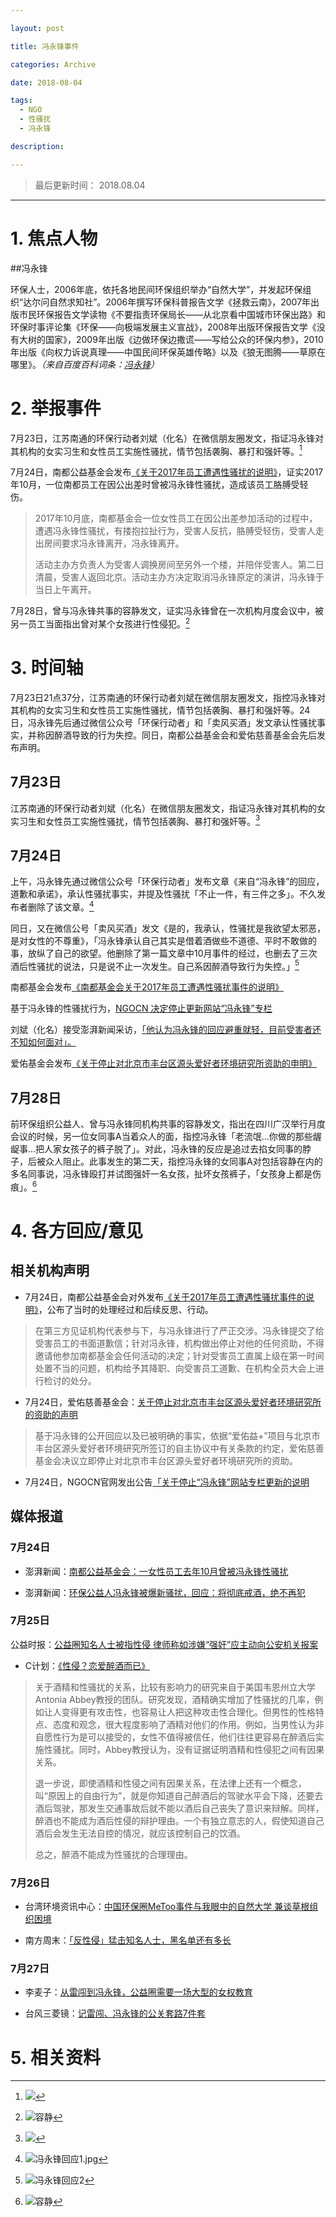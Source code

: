 ```yaml
---

layout: post

title: 冯永锋事件

categories: Archive

date: 2018-08-04

tags:
  - NGO
  - 性骚扰
  - 冯永锋

description:

---
```


> 最后更新时间： 2018.08.04

---

# 1. 焦点人物

##冯永锋

环保人士，2006年底，依托各地民间环保组织举办“自然大学”，并发起环保组织“达尔问自然求知社”。2006年撰写环保科普报告文学《拯救云南》，2007年出版市民环保报告文学读物《不要指责环保局长——从北京看中国城市环保出路》和环保时事评论集《环保——向极端发展主义宣战》，2008年出版环保报告文学《没有大树的国家》，2009年出版《边做环保边撒谎——写给公众的环保内参》，2010年出版《向权力诉说真理——中国民间环保英雄传略》以及《狼无图腾——草原在哪里》。*（来自百度百科词条：[冯永锋](https://baike.baidu.com/item/%E5%86%AF%E6%B0%B8%E9%94%8B)）*

# 2. 举报事件

7月23日，江苏南通的环保行动者刘斌（化名）在微信朋友圈发文，指证冯永锋对其机构的女实习生和女性员工实施性骚扰，情节包括袭胸、暴打和强奸等。[^1]

7月24日，南都公益基金会发布[《关于2017年员工遭遇性骚扰的说明》](http://news.ifeng.com/a/20180724/59377863_0.shtml)，证实2017年10月，一位南都员工在因公出差时曾被冯永锋性骚扰，造成该员工胳膊受轻伤。
> 2017年10月底，南都基金会一位女性员工在因公出差参加活动的过程中，遭遇冯永锋性骚扰，有搂抱拉扯行为，受害人反抗，胳膊受轻伤，受害人走出房间要求冯永锋离开，冯永锋离开。
>
> 活动主办方负责人为受害人调换房间至另外一个楼，并陪伴受害人。第二日清晨，受害人返回北京。活动主办方决定取消冯永锋原定的演讲，冯永锋于当日上午离开。

7月28日，曾与冯永锋共事的容静发文，证实冯永锋曾在一次机构月度会议中，被另一员工当面指出曾对某个女孩进行性侵犯。[^2]

# 3. 时间轴

7月23日21点37分，江苏南通的环保行动者刘斌在微信朋友圈发文，指控冯永锋对其机构的女实习生和女性员工实施性骚扰，情节包括袭胸、暴打和强奸等。24日，冯永锋先后通过微信公众号「环保行动者」和「卖风买酒」发文承认性骚扰事实，并称因醉酒导致的行为失控。同日，南都公益基金会和爱佑慈善基金会先后发布声明。

## 7月23日

江苏南通的环保行动者刘斌（化名）在微信朋友圈发文，指证冯永锋对其机构的女实习生和女性员工实施性骚扰，情节包括袭胸、暴打和强奸等。[^1]

## 7月24日

上午，冯永锋先通过微信公众号「环保行动者」发布文章《来自“冯永锋”的回应，道歉和承诺》，承认性骚扰事实，并提及性骚扰「不止一件，有三件之多」。不久发布者删除了该文章。[^3]

同日，又在微信公号「卖风买酒」发文《是的，我承认，性骚扰是我欲望太邪恶，是对女性的不尊重》，「冯永锋承认自己其实是借着酒做些不道德、平时不敢做的事，放纵了自己的欲望。他删除了第一篇文章中10月事件的经过，也删去了三次酒后性骚扰的说法，只是说不止一次发生。自己系因醉酒导致行为失控。」[^4]

南都基金会发布[《南都基金会关于2017年员工遭遇性骚扰事件的说明》](http://news.ifeng.com/a/20180724/59377863_0.shtml)

基于冯永锋的性骚扰行为，[NGOCN 决定停止更新网站“冯永锋”专栏](http://www.ngocn.net/news/2018-07-24-654e5f7830f92cb6.html)

刘斌（化名）接受澎湃新闻采访，[「他认为冯永锋的回应避重就轻，目前受害者还不知如何面对」。](http://news.ifeng.com/a/20180724/59378837_0.shtml)

爱佑基金会发布[《关于停止对北京市丰台区源头爱好者环境研究所资助的申明》](http://www.ayfoundation.org/cn/article/34/1829)

## 7月28日

前环保组织公益人、曾与冯永锋同机构共事的容静发文，指出在四川广汉举行月度会议的时候，另一位女同事A当着众人的面，指控冯永锋「老流氓…你做的那些龌龊事…把人家女孩子的裤子脱了」。对此，冯永锋的反应是追过去掐女同事的脖子，后被众人阻止。此事发生的第二天，指控冯永锋的女同事A对包括容静在内的多名同事说，冯永锋殴打并试图强奸一名女孩，扯坏女孩裤子，「女孩身上都是伤痕」。[^2]

# 4. 各方回应/意见

## 相关机构声明

- 7月24日，南都公益基金会对外发布[《关于2017年员工遭遇性骚扰事件的说明》](https://www.thepaper.cn/newsDetail_forward_2288617)，公布了当时的处理经过和后续反思、行动。

> 在第三方见证机构代表参与下，与冯永锋进行了严正交涉。冯永锋提交了给受害员工的书面道歉信；针对冯永锋，机构做出停止对他的任何资助，不得邀请他参加南都基金会任何活动的决定；针对受害员工直属上级在第一时间处置不当的问题，机构给予其降职、向受害员工道歉、在机构全员大会上进行检讨的处分。

- 7月24日，爱佑慈善基金会：[关于停止对北京市丰台区源头爱好者环境研究所的资助的声明](http://www.ayfoundation.org/cn/article/34/1829)
> 基于冯永锋的公开回应以及已被明确的事实，依据“爱佑益+”项目与北京市丰台区源头爱好者环境研究所签订的自主协议中有关条款的约定，爱佑慈善基金会决议立即停止对北京市丰台区源头爱好者环境研究所的资助。

- 7月24日，NGOCN官网发出公告[「关于停止“冯永锋”网站专栏更新的说明](http://%20http//www.ngocn.net/news/2018-07-24-654e5f7830f92cb6.html)

## 媒体报道

### 7月24日

- 澎湃新闻：[南都公益基金会：一女性员工去年10月曾被冯永锋性骚扰](https://www.thepaper.cn/newsDetail_forward_2288617)

- 澎湃新闻：[环保公益人冯永锋被爆新骚扰，回应：将彻底戒酒，绝不再犯](https://www.thepaper.cn/newsDetail_forward_2288645)

### 7月25日

公益时报：[公益圈知名人士被指性侵 律师称如涉嫌“强奸”应主动向公安机关报案](http://k.sina.com.cn/article_1881124713_701faf69027008x0g.html)

- C计划：[《性侵？恋爱醉酒而已》](https://matters.news/forum/?post=170ea72e-9641-4524-bfd6-f1238447303d)
> 关于酒精和性骚扰的关系，比较有影响力的研究来自于美国韦恩州立大学Antonia Abbey教授的团队。研究发现，酒精确实增加了性骚扰的几率，例如让人变得更有攻击性，也容易让人把这种攻击性合理化。但男性的性格特点、态度和观念，很大程度影响了酒精对他们的作用。例如，当男性认为非自愿性行为是可以接受的，女性不值得被信任，他们往往更容易在醉酒后实施性骚扰。同时，Abbey教授认为，没有证据证明酒精和性侵犯之间有因果关系。
>
> 退一步说，即使酒精和性侵之间有因果关系，在法律上还有一个概念，叫“原因上的自由行为”，就是你知道自己醉酒后的驾驶水平会下降，还要去酒后驾驶，那发生交通事故后就不能以酒后自己丧失了意识来辩解。同样，醉酒也不能成为酒后性侵的辩护理由。一个有独立意志的人，假使知道自己酒后会发生无法自控的情况，就应该控制自己的饮酒。
>
> 总之，醉酒不能成为性骚扰的合理理由。

### 7月26日

- 台湾环境资讯中心：[中国环保圈MeToo事件与我眼中的自然大学 兼谈草根组织困境](https://e-info.org.tw/node/213106)

- 南方周末：[「反性侵」猛击知名人士，黑名单还有多长](https://baijiahao.baidu.com/s?id=1607050720968506178&wfr=spider&for=pc)

### 7月27日

- 李麦子：[从雷闯到冯永锋，公益圈需要一场大型的女权教育](https://mp.weixin.qq.com/s?timestamp=1533395334&src=3&ver=1&signature=Db3iTAswmag8z-bti4PRLQF7D8FKdIV*AwTA08BpML8JfOV-Ujx8lokVdLGev-K1BQwvzx0VfF9pVtWxwMTzy1tNOTVhWOJd9Cdn06HgvTCaUA3G4NXGvcoQVHDMHZIMd*pSw3X6CPBN3IISHd*PRt5gdaMygUZKE7A5itcFMDI=)

- 台风三菱镜：[记雷闯、冯永锋的公关套路7件套](https://mp.weixin.qq.com/s?src=11&timestamp=1533395398&ver=1040&signature=xszshKH3vmx5-ITCO9jN4tNk3VfTt-Cww6BhurbYsHraXXC1g9ABzLH3NTGyT5Zv7DOS9iUq5ip-Vu*0QYzY6pNoFPDiQH08sBQXsbC0fBxr45V0fSDWtitGoA7dZCZ2&new=1)

# 5. 相关资料

[^1]:![](https://i.loli.net/2018/08/03/5b6471165c0f6.jpg)

[^2]:![容静](https://i.loli.net/2018/08/03/5b646fee7293e.jpg)

[^3]:![冯永锋回应1.jpg](https://i.loli.net/2018/08/04/5b65879fb53f2.jpg)

[^4]:![冯永锋回应2](https://i.loli.net/2018/08/03/5b6472c3c3c13.jpg)

[^5]:![冯朋友圈](htps://i.loli.net/2018/08/03/5b647337e49bd.png)
